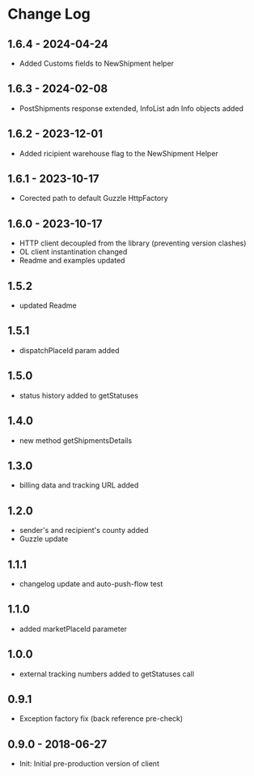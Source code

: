 # Change Log

## 1.6.4 - 2024-04-24

* Added Customs fields to NewShipment helper

## 1.6.3 - 2024-02-08

* PostShipments response extended, InfoList adn Info objects added

## 1.6.2 - 2023-12-01

* Added ricipient warehouse flag to the NewShipment Helper

## 1.6.1 - 2023-10-17

* Corected path to default Guzzle HttpFactory

## 1.6.0 - 2023-10-17

* HTTP client decoupled from the library (preventing version clashes)
* OL client instantination changed
* Readme and examples updated

## 1.5.2

* updated Readme

## 1.5.1

* dispatchPlaceId param added

## 1.5.0

* status history added to getStatuses

## 1.4.0

* new method getShipmentsDetails

## 1.3.0

* billing data and tracking URL added

## 1.2.0

* sender's and recipient's county added
* Guzzle update

## 1.1.1

* changelog update and auto-push-flow test

## 1.1.0 

* added marketPlaceId parameter

## 1.0.0 

* external tracking numbers added to getStatuses call

## 0.9.1 

* Exception factory fix (back reference pre-check)

## 0.9.0 - 2018-06-27

* Init: Initial pre-production version of client
